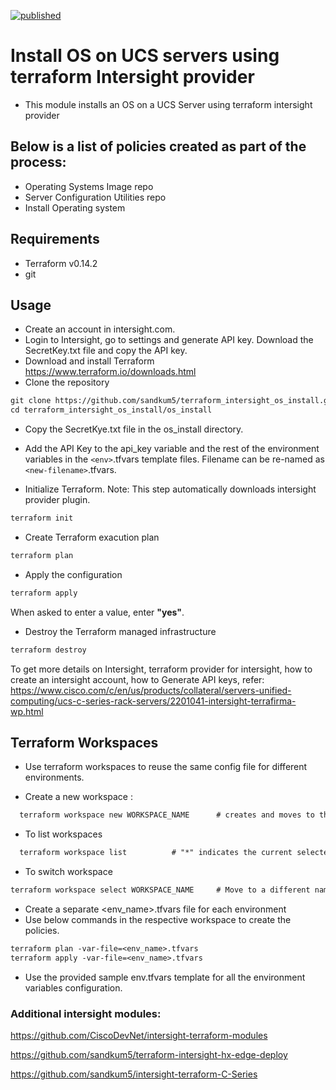 [![published](https://static.production.devnetcloud.com/codeexchange/assets/images/devnet-published.svg)](https://developer.cisco.com/codeexchange/github/repo/sandkum5/terraform_intersight_os_install)
# Install OS on UCS servers using terraform Intersight provider

* This module installs an OS on a UCS Server using terraform intersight provider

## Below is a list of policies created as part of the process: 
- Operating Systems Image repo
- Server Configuration Utilities repo
- Install Operating system 

## Requirements
* Terraform v0.14.2 
* git 

## Usage
* Create an account in intersight.com. 
* Login to Intersight, go to settings and generate API key. Download the SecretKey.txt file and copy the API key. 
* Download and install Terraform
<https://www.terraform.io/downloads.html>
* Clone the repository
```txt
git clone https://github.com/sandkum5/terraform_intersight_os_install.git
cd terraform_intersight_os_install/os_install
```

* Copy the SecretKye.txt file in the os_install directory. 
* Add the API Key to the api_key variable and the rest of the environment variables in the `<env>`.tfvars template files. Filename can be re-named as `<new-filename>`.tfvars.

* Initialize Terraform. 
  Note: This step automatically downloads intersight provider plugin. 

```txt
terraform init
```

* Create Terraform exacution plan

```txt
terraform plan
```

* Apply the configuration

```txt
terraform apply
```

When asked to enter a value, enter **"yes"**.

* Destroy the Terraform managed infrastructure

```txt
terraform destroy
```

To get more details on Intersight, terraform provider for intersight, how to create an intersight account, how to Generate API keys, refer: 
https://www.cisco.com/c/en/us/products/collateral/servers-unified-computing/ucs-c-series-rack-servers/2201041-intersight-terrafirma-wp.html 


## Terraform Workspaces 
* Use terraform workspaces to reuse the same config file for different environments. 

* Create a new workspace : 
```txt
  terraform workspace new WORKSPACE_NAME      # creates and moves to the new workspace 
```
* To list workspaces     
```txt
  terraform workspace list          # "*" indicates the current selected workspace
```
* To switch workspace    
```txt
terraform workspace select WORKSPACE_NAME     # Move to a different namespace
```

* Create a separate <env_name>.tfvars file for each environment 
* Use below commands in the respective workspace to create the policies. 
```txt
terraform plan -var-file=<env_name>.tfvars   
terraform apply -var-file=<env_name>.tfvars
```
* Use the provided sample env.tfvars template for all the environment variables configuration. 



### Additional intersight modules: 
https://github.com/CiscoDevNet/intersight-terraform-modules

https://github.com/sandkum5/terraform-intersight-hx-edge-deploy

https://github.com/sandkum5/intersight-terraform-C-Series

